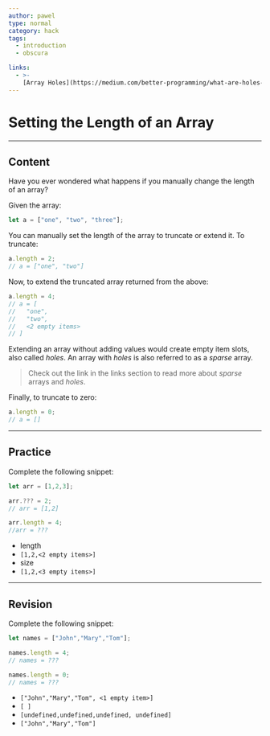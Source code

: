 ```yaml
---
author: pawel
type: normal
category: hack
tags:
  - introduction
  - obscura

links:
  - >-
    [Array Holes](https://medium.com/better-programming/what-are-holes-in-arrays-3ac5fcbcd1c){website}
---
```


# Setting the Length of an Array


---

## Content

Have you ever wondered what happens if you manually change the length of an array?

Given the array:

```javascript
let a = ["one", "two", "three"];
```

You can manually set the length of the array to truncate or extend it. To truncate:

```javascript
a.length = 2;
// a = ["one", "two"]
```

Now, to extend the truncated array returned from the above:

```javascript
a.length = 4;
// a = [
//   "one", 
//   "two", 
//   <2 empty items>
// ]
```

Extending an array without adding values would create empty item slots, also called *holes*. An array with *holes* is also referred to as a *sparse* array.

> Check out the link in the links section to read more about *sparse* arrays and *holes*.

Finally, to truncate to zero:

```javascript
a.length = 0;
// a = []
```


---

## Practice

Complete the following snippet:

```javascript
let arr = [1,2,3];

arr.??? = 2; 
// arr = [1,2]

arr.length = 4; 
//arr = ???
```

- length
- `[1,2,<2 empty items>]`
- size
- `[1,2,<3 empty items>]`


---

## Revision

Complete the following snippet:

```javascript
let names = ["John","Mary","Tom"];

names.length = 4;
// names = ???

names.length = 0;
// names = ???
```

- `["John","Mary","Tom", <1 empty item>]`
- `[ ]`
- `[undefined,undefined,undefined, undefined]`
- `["John","Mary","Tom"]`
